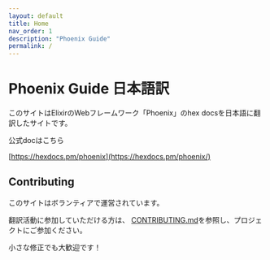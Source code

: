 ```yaml
---
layout: default
title: Home
nav_order: 1
description: "Phoenix Guide"
permalink: /
---
```


# Phoenix Guide 日本語訳

このサイトはElixirのWebフレームワーク「Phoenix」のhex docsを日本語に翻訳したサイトです。

公式docはこちら

[https://hexdocs.pm/phoenix](https://hexdocs.pm/phoenix/)

## Contributing

このサイトはボランティアで運営されています。

翻訳活動に参加していただける方は、 [CONTRIBUTING.md](https://github.com/koga1020/phoenix-guide-ja/blob/master/CONTRIBUTING.md)を参照し、プロジェクトにご参加ください。

小さな修正でも大歓迎です！
